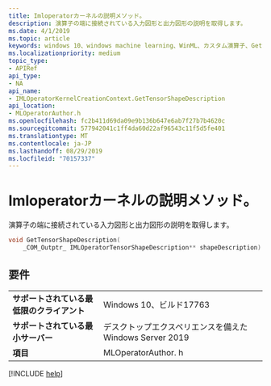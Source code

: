 ```yaml
---
title: Imloperatorカーネルの説明メソッド。
description: 演算子の端に接続されている入力図形と出力図形の説明を取得します。
ms.date: 4/1/2019
ms.topic: article
keywords: windows 10、windows machine learning、WinML、カスタム演算子、Gettenantsormachines の説明
ms.localizationpriority: medium
topic_type:
- APIRef
api_type:
- NA
api_name:
- IMLOperatorKernelCreationContext.GetTensorShapeDescription
api_location:
- MLOperatorAuthor.h
ms.openlocfilehash: fc2b411d69da09e9b136b647e6ab7f27b7b4620c
ms.sourcegitcommit: 577942041c1ff4da60d22af96543c11f5d5fe401
ms.translationtype: MT
ms.contentlocale: ja-JP
ms.lasthandoff: 08/29/2019
ms.locfileid: "70157337"
---
```

# <a name="imloperatorkernelcreationcontextgettensorshapedescription-method"></a>Imloperatorカーネルの説明メソッド。

演算子の端に接続されている入力図形と出力図形の説明を取得します。

```cpp
void GetTensorShapeDescription(
    _COM_Outptr_ IMLOperatorTensorShapeDescription** shapeDescription)
```

## <a name="requirements"></a>要件

| | |
|-|-|
| **サポートされている最低限のクライアント** | Windows 10、ビルド17763 |
| **サポートされている最小サーバー** | デスクトップエクスペリエンスを備えた Windows Server 2019 |
| **項目** | MLOperatorAuthor. h |

[!INCLUDE [help](../../includes/get-help.md)]
